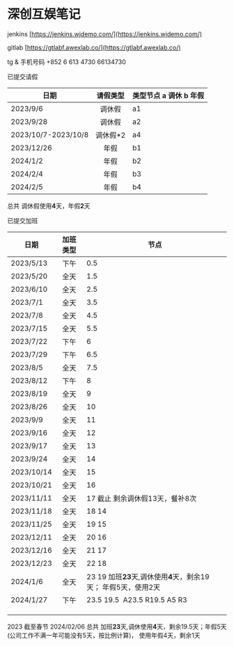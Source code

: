 # 深创互娱笔记

jenkins  [https://jenkins.wjdemo.com/](https://jenkins.wjdemo.com/)

gitlab [https://gtlabf.awexlab.co/](https://gtlabf.awexlab.co/)

tg & 手机号码
+852 6 613 4730
66134730

已提交请假

| 日期                | 请假类型 | 类型节点 a 调休 b 年假 |
| ------------------- | :------: | ---------------------- |
| 2023/9/6            |  调休假  | a1                     |
| 2023/9/28           |  调休假  | a2                     |
| 2023/10/7-2023/10/8 | 调休假*2 | a4                     |
| 2023/12/26          |   年假   | b1                     |
| 2024/1/2            |   年假   | b2                     |
| 2024/2/4            |   年假   | b3                     |
| 2024/2/5            |   年假   | b4                     |

总共 调休假使用**4**天，年假**2**天

已提交加班

| 日期       | 加班类型 | 节点                                                                         |
| ---------- | :------: | ---------------------------------------------------------------------------- |
| 2023/5/13  |   下午   | 0.5                                                                          |
| 2023/5/20  |   全天   | 1.5                                                                          |
| 2023/6/10  |   全天   | 2.5                                                                          |
| 2023/7/1   |   全天   | 3.5                                                                          |
| 2023/7/8   |   全天   | 4.5                                                                          |
| 2023/7/15  |   全天   | 5.5                                                                          |
| 2023/7/22  |   下午   | 6                                                                            |
| 2023/7/29  |   下午   | 6.5                                                                          |
| 2023/8/5   |   全天   | 7.5                                                                          |
| 2023/8/12  |   下午   | 8                                                                            |
| 2023/8/19  |   全天   | 9                                                                            |
| 2023/8/26  |   全天   | 10                                                                           |
| 2023/9/9   |   全天   | 11                                                                           |
| 2023/9/16  |   全天   | 12                                                                           |
| 2023/9/17  |   全天   | 13                                                                           |
| 2023/9/24  |   全天   | 14                                                                           |
| 2023/10/14 |   全天   | 15                                                                           |
| 2023/10/21 |   全天   | 16                                                                           |
| 2023/11/11 |   全天   | 17 截止 剩余调休假13天，餐补8次                                              |
| 2023/11/18 |   全天   | 18 14                                                                        |
| 2023/11/25 |   全天   | 19 15                                                                        |
| 2023/12/11 |   全天   | 20 16                                                                        |
| 2023/12/16 |   全天   | 21 17                                                                        |
| 2023/12/23 |   全天   | 22 18                                                                        |
| 2024/1/6   |   全天   | 23 19 加班**23**天,调休使用**4**天，剩余19天； 年假5天，使用2天 |
| 2024/1/27  |   下午   | 23.5 19.5  A23.5 R19.5 A5 R3                                                |
|            |          |                                                                              |
|            |          |                                                                              |
|            |          |                                                                              |

2023 截至春节 2024/02/06 总共 加班**23**天,调休使用**4**天，剩余19.5天；年假5天(公司工作不满一年可能没有5天，按比例计算)， 使用年假4天，剩余1天
